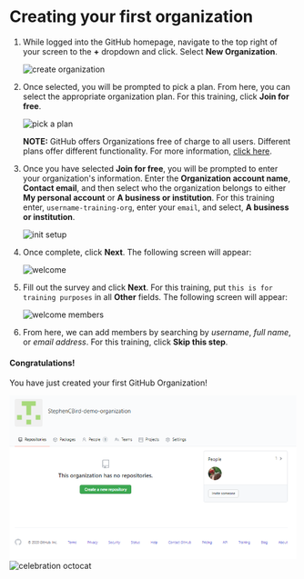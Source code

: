 # Creating your first organization

1. While logged into the GitHub homepage, navigate to the top right of your screen to the **+** dropdown and click. Select **New Organization**.

    ![create organization](/img/create/create_org.png)

1. Once selected, you will be prompted to pick a plan. From here, you can select the appropriate organization plan. For this training, click **Join for free**.

    ![pick a plan](/img/create/org_plans.png)
 
    **NOTE:** GitHub offers Organizations free of charge to all users. Different plans offer different functionality. For more information, [click here](https://docs.github.com/en/free-pro-team@latest/github/getting-started-with-github/githubs-products#github-free-for-organizations). 

1. Once you have selected **Join for free**, you will be prompted to enter your organization's information. Enter the **Organization account name**, **Contact email**, and then select who the organization belongs to either **My personal account** or **A business or institution**.  For this training enter, `username-training-org`, enter your `email`, and select, **A business or institution**.

    ![init setup](/img/create/org_init_setup.png)

1. Once complete, click **Next**. The following screen will appear:

    ![welcome](/img/create/create_fill_out_info.png)

1. Fill out the survey and click **Next**. For this training, put `this is for training purposes` in all **Other** fields. The following screen will appear:

    ![welcome members](/img/create/create_org_add_members.png)

1. From here, we can add members by searching by _username_, _full name_, or _email address_.  For this training, click **Skip this step**.

#### Congratulations!
You have just created your first GitHub Organization!

![success](img/create/create_org_success.png)
![celebration octocat](https://octodex.github.com/images/welcometocat.png)
